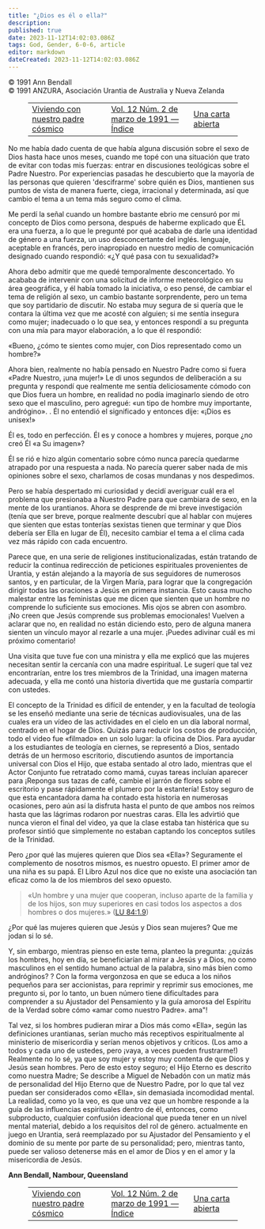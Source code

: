```yaml
---
title: "¿Dios es él o ella?"
description: 
published: true
date: 2023-11-12T14:02:03.086Z
tags: God, Gender, 6-0-6, article
editor: markdown
dateCreated: 2023-11-12T14:02:03.086Z
---
```


<p class="v-card v-sheet theme--light grey lighten-3 px-2 py-1">© 1991 Ann Bendall<br>© 1991 ANZURA, Asociación Urantia de Australia y Nueva Zelanda</p>
<figure class="table chapter-navigator">
  <table>
    <tbody>
      <tr>
        <td>
        <a href="/es/article/David_Glass/Living_With_Our_Cosmic_Father">
          <span class="mdi mdi-arrow-left-drop-circle"></span><span class="pl-2">Viviendo con nuestro padre cósmico</span>
        </a>
        </td>
        <td>
        <a href="/es/index/articles_606#vol-12-núm-2-de-marzo-de-1991">
          <span class="mdi mdi-book-open-variant"></span><span class="pl-2">Vol. 12 Núm. 2 de marzo de 1991 — Índice</span>
        </a>
        </td>
        <td>
        <a href="/es/article/Paul_Michael_Waterman/An_Open_Letter">
          <span class="pr-2">Una carta abierta</span><span class="mdi mdi-arrow-right-drop-circle"></span>
        </a>
        </td>
      </tr>
    </tbody>
  </table>
</figure>



No me había dado cuenta de que había alguna discusión sobre el sexo de Dios hasta hace unos meses, cuando me topé con una situación que trato de evitar con todas mis fuerzas: entrar en discusiones teológicas sobre el Padre Nuestro. Por experiencias pasadas he descubierto que la mayoría de las personas que quieren 'descifrarme' sobre quién es Dios, mantienen sus puntos de vista de manera fuerte, ciega, irracional y determinada, así que cambio el tema a un tema más seguro como el clima.

Me perdí la señal cuando un hombre bastante ebrio me censuró por mi concepto de Dios como persona, después de haberme explicado que ÉL era una fuerza, a lo que le pregunté por qué acababa de darle una identidad de género a una fuerza, un uso desconcertante del inglés. lenguaje, aceptable en francés, pero inapropiado en nuestro medio de comunicación designado cuando respondió: «¿Y qué pasa con tu sexualidad?»

Ahora debo admitir que me quedé temporalmente desconcertado. Yo acababa de intervenir con una solicitud de informe meteorológico en su área geográfica, y él había tomado la iniciativa, o eso pensé, de cambiar el tema de religión al sexo, un cambio bastante sorprendente, pero un tema que soy partidario de discutir. No estaba muy segura de si quería que le contara la última vez que me acosté con alguien; si me sentía insegura como mujer; inadecuado o lo que sea, y entonces respondí a su pregunta con una mía para mayor elaboración, a lo que él respondió:

«Bueno, ¿cómo te sientes como mujer, con Dios representado como un hombre?»

Ahora bien, realmente no había pensado en Nuestro Padre como si fuera «Padre Nuestro, ¡una mujer!» Le di unos segundos de deliberación a su pregunta y respondí que realmente me sentía deliciosamente cómodo con que Dios fuera un hombre, en realidad no podía imaginarlo siendo de otro sexo que el masculino, pero agregué: «un tipo de hombre muy importante, andrógino». . Él no entendió el significado y entonces dije: «¡Dios es unisex!»

Él es, todo en perfección. Él es y conoce a hombres y mujeres, porque ¿no creó Él «a Su imagen»?

Él se rió e hizo algún comentario sobre cómo nunca parecía quedarme atrapado por una respuesta a nada. No parecía querer saber nada de mis opiniones sobre el sexo, charlamos de cosas mundanas y nos despedimos.

Pero se había despertado mi curiosidad y decidí averiguar cuál era el problema que presionaba a Nuestro Padre para que cambiara de sexo, en la mente de los urantianos. Ahora se desprende de mi breve investigación (tenía que ser breve, porque realmente descubrí que al hablar con mujeres que sienten que estas tonterías sexistas tienen que terminar y que Dios debería ser Ella en lugar de Él), necesito cambiar el tema a el clima cada vez más rápido con cada encuentro.

Parece que, en una serie de religiones institucionalizadas, están tratando de reducir la continua redirección de peticiones espirituales provenientes de Urantia, y están alejando a la mayoría de sus seguidores de numerosos santos, y en particular, de la Virgen María, para lograr que la congregación dirigir todas las oraciones a Jesús en primera instancia. Esto causa mucho malestar entre las feministas que me dicen que sienten que un hombre no comprende lo suficiente sus emociones. Mis ojos se abren con asombro. ¡No creen que Jesús comprende sus problemas emocionales! Vuelven a aclarar que no, en realidad no están diciendo esto, pero de alguna manera sienten un vínculo mayor al rezarle a una mujer. ¡Puedes adivinar cuál es mi próximo comentario!

Una visita que tuve fue con una ministra y ella me explicó que las mujeres necesitan sentir la cercanía con una madre espiritual. Le sugerí que tal vez encontrarían, entre los tres miembros de la Trinidad, una imagen materna adecuada, y ella me contó una historia divertida que me gustaría compartir con ustedes.

El concepto de la Trinidad es difícil de entender, y en la facultad de teología se les enseñó mediante una serie de técnicas audiovisuales, una de las cuales era un vídeo de las actividades en el cielo en un día laboral normal, centrado en el hogar de Dios. Quizás para reducir los costos de producción, todo el video fue «filmado» en un solo lugar: la oficina de Dios. Para ayudar a los estudiantes de teología en ciernes, se representó a Dios, sentado detrás de un hermoso escritorio, discutiendo asuntos de importancia universal con Dios el Hijo, que estaba sentado al otro lado, mientras que el Actor Conjunto fue retratado como mamá, cuyas tareas incluían aparecer para ¡Reponga sus tazas de café, cambie el jarrón de flores sobre el escritorio y pase rápidamente el plumero por la estantería! Estoy seguro de que esta encantadora dama ha contado esta historia en numerosas ocasiones, pero aún así la disfruta hasta el punto de que ambos nos reímos hasta que las lágrimas rodaron por nuestras caras. Ella les advirtió que nunca vieron el final del video, ya que la clase estaba tan histérica que su profesor sintió que simplemente no estaban captando los conceptos sutiles de la Trinidad.

Pero ¿por qué las mujeres quieren que Dios sea «Ella»? Seguramente el complemento de nosotros mismos, es nuestro opuesto. El primer amor de una niña es su papá. El Libro Azul nos dice que no existe una asociación tan eficaz como la de los miembros del sexo opuesto.

> «Un hombre y una mujer que cooperan, incluso aparte de la familia y de los hijos, son muy superiores en casi todos los aspectos a dos hombres o dos mujeres.» (<a id="a61_161"></a>[LU 84:1.9](/es/The_Urantia_Book/84#p1_9))

¿Por qué las mujeres quieren que Jesús y Dios sean mujeres? Que me jodan si lo sé.

Y, sin embargo, mientras pienso en este tema, planteo la pregunta: ¿quizás los hombres, hoy en día, se beneficiarían al mirar a Jesús y a Dios, no como masculinos en el sentido humano actual de la palabra, sino más bien como andróginos? ? Con la forma vergonzosa en que se educa a los niños pequeños para ser accionistas, para reprimir y reprimir sus emociones, me pregunto si, por lo tanto, un buen número tiene dificultades para comprender a su Ajustador del Pensamiento y la guía amorosa del Espíritu de la Verdad sobre cómo «amar como nuestro Padre». ama"!

Tal vez, si los hombres pudieran mirar a Dios más como «Ella», según las definiciones urantianas, serían mucho más receptivos espiritualmente al ministerio de misericordia y serían menos objetivos y críticos. (Los amo a todos y cada uno de ustedes, pero ¡vaya, a veces pueden frustrarme!) Realmente no lo sé, ya que soy mujer y estoy muy contenta de que Dios y Jesús sean hombres. Pero de esto estoy seguro; el Hijo Eterno es descrito como nuestra Madre; Se describe a Miguel de Nebadón con un matiz más de personalidad del Hijo Eterno que de Nuestro Padre, por lo que tal vez puedan ser considerados como «Ella», sin demasiada incomodidad mental. La realidad, como yo la veo, es que una vez que un hombre responde a la guía de las influencias espirituales dentro de él, entonces, como subproducto, cualquier confusión ideacional que pueda tener en un nivel mental material, debido a los requisitos del rol de género. actualmente en juego en Urantia, será reemplazado por su Ajustador del Pensamiento y el dominio de su mente por parte de su personalidad; pero, mientras tanto, puede ser valioso detenerse más en el amor de Dios y en el amor y la misericordia de Jesús.

**Ann Bendall, Nambour, Queensland**



<figure class="table chapter-navigator">
  <table>
    <tbody>
      <tr>
        <td>
        <a href="/es/article/David_Glass/Living_With_Our_Cosmic_Father">
          <span class="mdi mdi-arrow-left-drop-circle"></span><span class="pl-2">Viviendo con nuestro padre cósmico</span>
        </a>
        </td>
        <td>
        <a href="/es/index/articles_606#vol-12-núm-2-de-marzo-de-1991">
          <span class="mdi mdi-book-open-variant"></span><span class="pl-2">Vol. 12 Núm. 2 de marzo de 1991 — Índice</span>
        </a>
        </td>
        <td>
        <a href="/es/article/Paul_Michael_Waterman/An_Open_Letter">
          <span class="pr-2">Una carta abierta</span><span class="mdi mdi-arrow-right-drop-circle"></span>
        </a>
        </td>
      </tr>
    </tbody>
  </table>
</figure>
